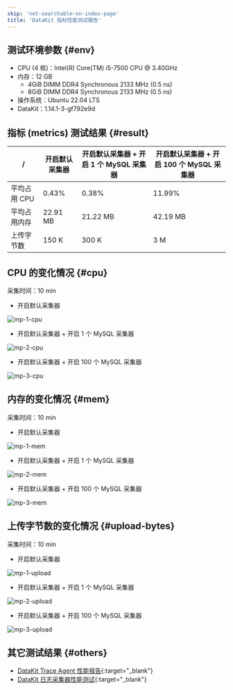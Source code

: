 ```yaml
---
skip: 'not-searchable-on-index-page'
title: 'DataKit 指标性能测试报告'
---
```


## 测试环境参数 {#env}

- CPU (4 核)：Intel(R) Core(TM) i5-7500 CPU @ 3.40GHz
- 内存：12 GB
    - 4GiB DIMM DDR4 Synchronous 2133 MHz (0.5 ns)
    - 8GiB DIMM DDR4 Synchronous 2133 MHz (0.5 ns)
- 操作系统：Ubuntu 22.04 LTS
- DataKit：1.14.1-3-gf792e9d

## 指标 (metrics) 测试结果 {#result}

|  /   | 开启默认采集器  | 开启默认采集器 + 开启 1 个 MySQL 采集器  | 开启默认采集器 + 开启 100 个 MySQL 采集器  |
|  ----  | ----  | ----  | ----  |
| 平均占用 CPU  | 0.43%    | 0.38%    | 11.99% |
| 平均占用内存   | 22.91 MB | 21.22 MB | 42.19 MB |
| 上传字节数   | 150 K | 300 K | 3 M |

## CPU 的变化情况 {#cpu}

采集时间：10 min

<!-- markdownlint-disable MD024 -->

- 开启默认采集器

![mp-1-cpu](imgs/mp-1-cpu.png)

- 开启默认采集器 + 开启 1 个 MySQL 采集器

![mp-2-cpu](imgs/mp-2-cpu.png)

- 开启默认采集器 + 开启 100 个 MySQL 采集器

![mp-3-cpu](imgs/mp-3-cpu.png)

## 内存的变化情况 {#mem}

采集时间：10 min

- 开启默认采集器

![mp-1-mem](imgs/mp-1-mem.png)

- 开启默认采集器 + 开启 1 个 MySQL 采集器

![mp-2-mem](imgs/mp-2-mem.png)

- 开启默认采集器 + 开启 100 个 MySQL 采集器

![mp-3-mem](imgs/mp-3-mem.png)

## 上传字节数的变化情况 {#upload-bytes}

采集时间：10 min

- 开启默认采集器

![mp-1-upload](imgs/mp-1-upload.png)

- 开启默认采集器 + 开启 1 个 MySQL 采集器

![mp-2-upload](imgs/mp-2-upload.png)

- 开启默认采集器 + 开启 100 个 MySQL 采集器

![mp-3-upload](imgs/mp-3-upload.png)

<!-- markdownlint-enable -->

## 其它测试结果 {#others}

- [DataKit Trace Agent 性能报告](./datakit-trace-performance.md){:target="_blank"}
- [DataKit 日志采集器性能测试](./logging-pipeline-bench.md){:target="_blank"}
